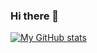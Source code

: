 ### Hi there 👋

[![My GitHub stats](https://github-readme-stats.vercel.app/api?username=Owenxh&show_icons=true&count_private=false&theme=cobalt)](https://github.com/anuraghazra/github-readme-stats)

<!--
**Owenxh/owenxh** is a ✨ _special_ ✨ repository because its `README.md` (this file) appears on your GitHub profile.

Here are some ideas to get you started:

- 🔭 I’m currently working on ...
- 🌱 I’m currently learning ...
- 👯 I’m looking to collaborate on ...
- 🤔 I’m looking for help with ...
- 💬 Ask me about ...
- 📫 How to reach me: ...
- 😄 Pronouns: ...
- ⚡ Fun fact: ...
-->

